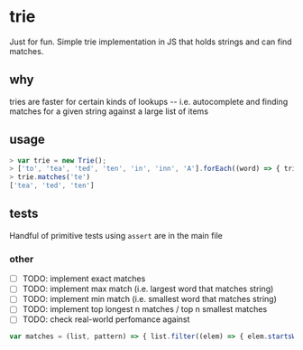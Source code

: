 # trie
Just for fun. Simple trie implementation in JS that holds strings and can find matches.

## why

tries are faster for certain kinds of lookups -- i.e. autocomplete and finding matches for a given string against a large list of items

## usage

```javascript
> var trie = new Trie();
> ['to', 'tea', 'ted', 'ten', 'in', 'inn', 'A'].forEach((word) => { trie.insertTrieValue(word); });
> trie.matches('te')
['tea', 'ted', 'ten']
```

## tests

Handful of primitive tests using `assert` are in the main file

### other

* [ ] TODO: implement exact matches
* [ ] TODO: implement max match (i.e. largest word that matches string)
* [ ] TODO: implement min match (i.e. smallest word that matches string)
* [ ] TODO: implement top longest n matches / top n smallest matches 
* [ ] TODO: check real-world perfomance against

```javascript
var matches = (list, pattern) => { list.filter((elem) => { elem.startsWith(pattern) }) }
```
